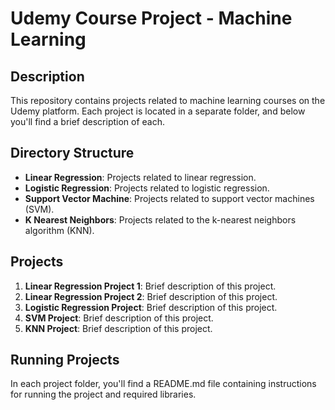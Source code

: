# Udemy Course Project - Machine Learning

## Description

This repository contains projects related to machine learning courses on the Udemy platform. Each project is located in a separate folder, and below you'll find a brief description of each.

## Directory Structure

- **Linear Regression**: Projects related to linear regression.
- **Logistic Regression**: Projects related to logistic regression.
- **Support Vector Machine**: Projects related to support vector machines (SVM).
- **K Nearest Neighbors**: Projects related to the k-nearest neighbors algorithm (KNN).

## Projects

1. **Linear Regression Project 1**: Brief description of this project.
2. **Linear Regression Project 2**: Brief description of this project.
3. **Logistic Regression Project**: Brief description of this project.
4. **SVM Project**: Brief description of this project.
5. **KNN Project**: Brief description of this project.

## Running Projects

In each project folder, you'll find a README.md file containing instructions for running the project and required libraries.

